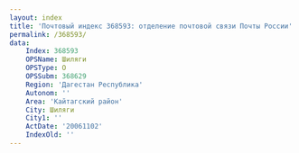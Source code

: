 ```yaml
---
layout: index
title: 'Почтовый индекс 368593: отделение почтовой связи Почты России'
permalink: /368593/
data:
    Index: 368593
    OPSName: Шиляги
    OPSType: О
    OPSSubm: 368629
    Region: 'Дагестан Республика'
    Autonom: ''
    Area: 'Кайтагский район'
    City: Шиляги
    City1: ''
    ActDate: '20061102'
    IndexOld: ''
---
```

